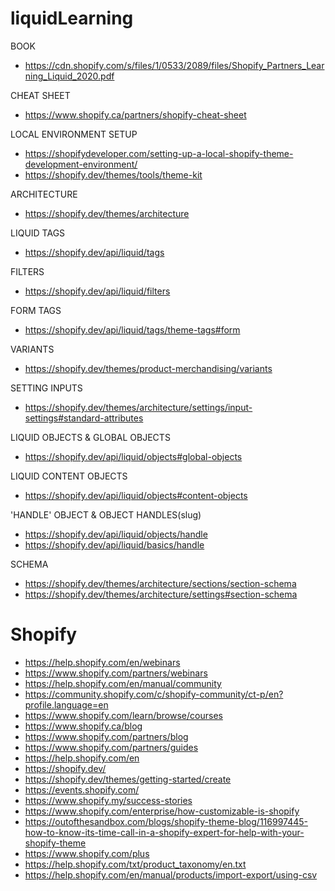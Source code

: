 # liquidLearning

BOOK
- https://cdn.shopify.com/s/files/1/0533/2089/files/Shopify_Partners_Learning_Liquid_2020.pdf

CHEAT SHEET
- https://www.shopify.ca/partners/shopify-cheat-sheet

LOCAL ENVIRONMENT SETUP
- https://shopifydeveloper.com/setting-up-a-local-shopify-theme-development-environment/
- https://shopify.dev/themes/tools/theme-kit

ARCHITECTURE
- https://shopify.dev/themes/architecture

LIQUID TAGS
- https://shopify.dev/api/liquid/tags

FILTERS
- https://shopify.dev/api/liquid/filters

FORM TAGS
- https://shopify.dev/api/liquid/tags/theme-tags#form

VARIANTS
- https://shopify.dev/themes/product-merchandising/variants

SETTING INPUTS
- https://shopify.dev/themes/architecture/settings/input-settings#standard-attributes

LIQUID OBJECTS & GLOBAL OBJECTS
- https://shopify.dev/api/liquid/objects#global-objects

LIQUID CONTENT OBJECTS
- https://shopify.dev/api/liquid/objects#content-objects

'HANDLE' OBJECT & OBJECT HANDLES(slug)
- https://shopify.dev/api/liquid/objects/handle
- https://shopify.dev/api/liquid/basics/handle

SCHEMA
- https://shopify.dev/themes/architecture/sections/section-schema
- https://shopify.dev/themes/architecture/settings#section-schema


# Shopify 

- https://help.shopify.com/en/webinars
- https://www.shopify.com/partners/webinars
- https://help.shopify.com/en/manual/community
- https://community.shopify.com/c/shopify-community/ct-p/en?profile.language=en
- https://www.shopify.com/learn/browse/courses
- https://www.shopify.ca/blog
- https://www.shopify.com/partners/blog
- https://www.shopify.com/partners/guides
- https://help.shopify.com/en
- https://shopify.dev/
- https://shopify.dev/themes/getting-started/create
- https://events.shopify.com/
- https://www.shopify.my/success-stories
- https://www.shopify.com/enterprise/how-customizable-is-shopify
- https://outofthesandbox.com/blogs/shopify-theme-blog/116997445-how-to-know-its-time-call-in-a-shopify-expert-for-help-with-your-shopify-theme
- https://www.shopify.com/plus
- https://help.shopify.com/txt/product_taxonomy/en.txt
- https://help.shopify.com/en/manual/products/import-export/using-csv

